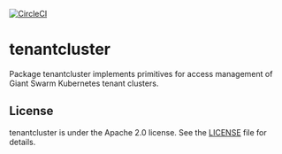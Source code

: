 [![CircleCI](https://circleci.com/gh/giantswarm/tenantcluster/tree/master.svg?style=shield)](https://circleci.com/gh/giantswarm/tenantcluster/tree/master)

# tenantcluster

Package tenantcluster implements primitives for access management of Giant Swarm
Kubernetes tenant clusters.

## License

tenantcluster is under the Apache 2.0 license. See the [LICENSE](LICENSE) file
for details.

